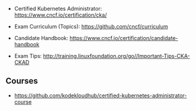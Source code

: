 
* Certified Kubernetes Administrator: https://www.cncf.io/certification/cka/

* Exam Curriculum (Topics): https://github.com/cncf/curriculum

* Candidate Handbook: https://www.cncf.io/certification/candidate-handbook

* Exam Tips: http://training.linuxfoundation.org/go//Important-Tips-CKA-CKAD


## Courses
* https://github.com/kodekloudhub/certified-kubernetes-administrator-course



